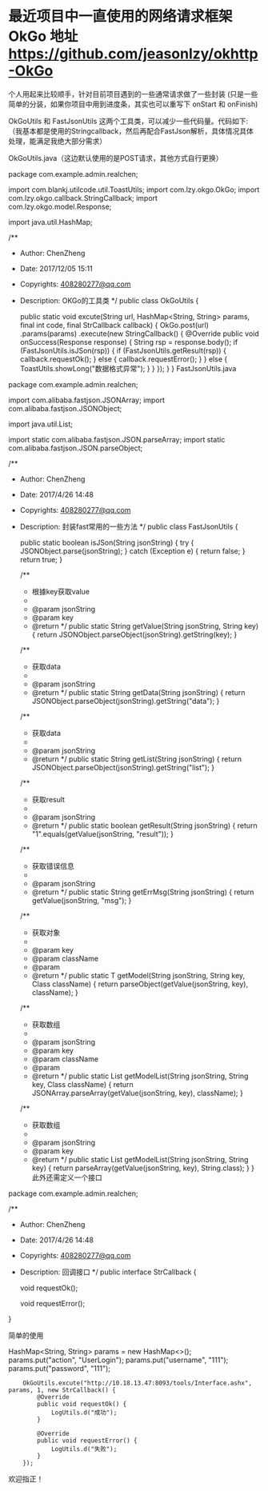 # 最近项目中一直使用的网络请求框架 OkGo 地址 https://github.com/jeasonlzy/okhttp-OkGo

个人用起来比较顺手，针对目前项目遇到的一些通常请求做了一些封装 (只是一些简单的分装，如果你项目中用到进度条，其实也可以重写下 onStart 和 onFinish)

OkGoUtils 和 FastJsonUtils 这两个工具类，可以减少一些代码量。代码如下:
（我基本都是使用的Stringcallback，然后再配合FastJson解析，具体情况具体处理，能满足我绝大部分需求）

OkGoUtils.java（这边默认使用的是POST请求，其他方式自行更换）

package com.example.admin.realchen;

import com.blankj.utilcode.util.ToastUtils;
import com.lzy.okgo.OkGo;
import com.lzy.okgo.callback.StringCallback;
import com.lzy.okgo.model.Response;


import java.util.HashMap;

/**
 * Author:    ChenZheng
 * Date:      2017/12/05 15:11
 * Copyrights: 408280277@qq.com
 * Description: OKGo的工具类
 */
public class OkGoUtils {

    public static void excute(String url, HashMap<String, String> params, final int code, final StrCallback callback) {
        OkGo.<String>post(url)
                .params(params)
                .execute(new StringCallback() {
                    @Override
                    public void onSuccess(Response<String> response) {
                        String rsp = response.body();
                        if (FastJsonUtils.isJSon(rsp)) {
                            if (FastJsonUtils.getResult(rsp)) {
                                callback.requestOk();
                            } else {
                                callback.requestError();
                            }
                        } else {
                            ToastUtils.showLong("数据格式异常");
                        }
                    }
                });
    }
}
FastJsonUtils.java

package com.example.admin.realchen;

import com.alibaba.fastjson.JSONArray;
import com.alibaba.fastjson.JSONObject;

import java.util.List;

import static com.alibaba.fastjson.JSON.parseArray;
import static com.alibaba.fastjson.JSON.parseObject;

/**
 * Author:    ChenZheng
 * Date:      2017/4/26 14:48
 * Copyrights: 408280277@qq.com
 * Description: 封装fast常用的一些方法
 */
public class FastJsonUtils {

    public static boolean isJSon(String jsonString) {
        try {
            JSONObject.parse(jsonString);
        } catch (Exception e) {
            return false;
        }
        return true;
    }

    /**
     * 根據key获取value
     *
     * @param jsonString
     * @param key
     * @return
     */
    public static String getValue(String jsonString, String key) {
        return JSONObject.parseObject(jsonString).getString(key);
    }

    /**
     * 获取data
     *
     * @param jsonString
     * @return
     */
    public static String getData(String jsonString) {
        return JSONObject.parseObject(jsonString).getString("data");
    }

    /**
     * 获取data
     *
     * @param jsonString
     * @return
     */
    public static String getList(String jsonString) {
        return JSONObject.parseObject(jsonString).getString("list");
    }

    /**
     * 获取result
     *
     * @param jsonString
     * @return
     */
    public static boolean getResult(String jsonString) {
        return "1".equals(getValue(jsonString, "result"));
    }

    /**
     * 获取错误信息
     *
     * @param jsonString
     * @return
     */
    public static String getErrMsg(String jsonString) {
        return getValue(jsonString, "msg");
    }

    /**
     * 获取对象
     *
     * @param key
     * @param className
     * @param <T>
     * @return
     */
    public static <T> T getModel(String jsonString, String key, Class<T> className) {
        return parseObject(getValue(jsonString, key), className);
    }

    /**
     * 获取数组
     *
     * @param jsonString
     * @param key
     * @param className
     * @param <T>
     * @return
     */
    public static <T> List<T> getModelList(String jsonString, String key, Class<T> className) {
        return JSONArray.parseArray(getValue(jsonString, key), className);
    }

    /**
     * 获取数组
     *
     * @param jsonString
     * @param key
     * @return
     */
    public static List<String> getModelList(String jsonString, String key) {
        return parseArray(getValue(jsonString, key), String.class);
    }
}
此外还需定义一个接口

package com.example.admin.realchen;


/**
 * Author:    ChenZheng
 * Date:      2017/4/26 14:48
 * Copyrights: 408280277@qq.com
 * Description: 回调接口
 */
public interface StrCallback {

    void requestOk();

    void requestError();

}

简单的使用

HashMap<String, String> params = new HashMap<>();
        params.put("action", "UserLogin");
        params.put("username", "111");
        params.put("password", "111");

        OkGoUtils.excute("http://10.18.13.47:8093/tools/Interface.ashx", params, 1, new StrCallback() {
            @Override
            public void requestOk() {
                LogUtils.d("成功");
            }

            @Override
            public void requestError() {
                LogUtils.d("失败");
            }
        });
欢迎指正！
